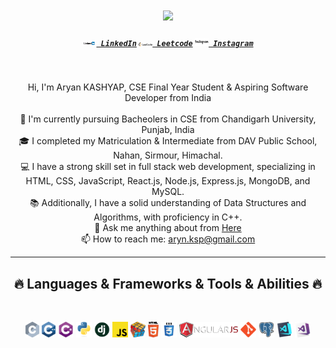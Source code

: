 <h1 align="center">
  <a href="https://git.io/typing-svg">
    <img src="https://readme-typing-svg.herokuapp.com/?lines=Hello,+There!+👋;This+is+Aryan+KASHYAP....;Nice+to+meet+you!&center=true&size=30">
  </a>
</h1>

<h5 align="center">
  <code><a href="https://www.linkedin.com/in/arynksp//" title="LinkedIn Profile"><img width="22" src="logo-hero.png"> LinkedIn</a></code>
  <code><a href="https://leetcode.com/u/aryan_ksp/" title="Leetcode Profile"><img width="22" src="LeetCode_Logo_black_with_text.svg.png"> Leetcode</a></code>
  <code><a href="https://www.instagram.com/aryan.0.8/" title="Instagram Profile"><img width="22" src="Logo-instagram.png"> Instagram</a></code>
</h5>
<br>
<p align="center">
  Hi, I'm Aryan KASHYAP, CSE Final Year Student & Aspiring Software Developer from India
  <br>
  <br>
  🔬 I'm currently pursuing Bacheolers in CSE from Chandigarh University, Punjab, India
  <br>
  🎓 I completed my Matriculation & Intermediate from DAV Public School, Nahan, Sirmour, Himachal.
  <br>
  💻 I have a strong skill set in full stack web development, specializing in HTML, CSS, JavaScript, React.js, Node.js, Express.js, MongoDB, and MySQL.
  <br>
  📚 Additionally, I have a solid understanding of Data Structures and Algorithms, with proficiency in C++.
  <br>
  💬 Ask me anything about from <a href="https://www.linkedin.com/in/arynksp/" title="Issues">Here</a>
  <br>
  📫 How to reach me: <a href="mailto: aryn.ksp@gmail.com">aryn.ksp@gmail.com</a>
</p>

<hr>
<h2 align="center">🔥 Languages & Frameworks & Tools & Abilities 🔥</h2>
<br>
<p align="center">
  <code><img title="C" height="25" src="c.svg"></code>
  <code><img title="C++" height="25" src="cpp.svg"></code>
  <code><img title="C#" height="25" src="/cSharp.svg"></code>
  <code><img title="Python" height="25" src="/python-original.svg"></code>
  <code><img title="Django" height="25" src="/django.png"></code>
  <code><img title="Javascript" height="25" src="/javascript.svg"></code>
  <code><img title="Problem Solving" height="25" src="/problemSolving.png"></code>
  <code><img title="HTML5" height="25" src="/html5.svg"></code>
  <code><img title="CSS" height="25" src="/css.svg"></code>
  <code><img title="AngularJS" height="25" src="/angularjs.png"></code>
  <code><img title="Git" height="25" src="/git-original.svg"></code>
  <code><img title="PostgreSQL" height="25" src="/postgresql.svg"></code>
  <code><img title="Visual Studio Code" height="25" src="/vscode.png"></code>
  <code><img title="Microsoft Visual Studio" height="25" src="/visualstudio.png"></code>
